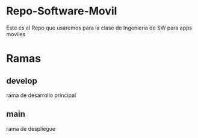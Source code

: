 # Repo-Software-Movil
Este es el Repo que usaremos para la clase de Ingenieria de SW para apps moviles
# Ramas

## develop
rama de desarrollo principal
## main
rama de despliegue

